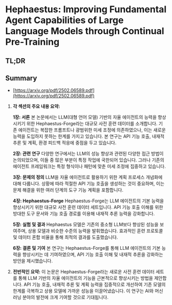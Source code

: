 # Hephaestus: Improving Fundamental Agent Capabilities of Large Language Models through Continual Pre-Training
## TL;DR
## Summary
- [https://arxiv.org/pdf/2502.06589.pdf](https://arxiv.org/pdf/2502.06589.pdf)

1. **각 섹션의 주요 내용 요약:**

   **1장: 서론**
   본 논문에서는 LLM(대형 언어 모델) 기반의 자율 에이전트의 능력을 향상시키기 위한 Hephaestus-Forge라는 대규모 사전 훈련 데이터를 소개합니다. 기존 에이전트는 복잡한 프롬프트나 광범위한 미세 조정에 의존하였으나, 이는 새로운 능력을 도입하지 못하는 한계를 가지고 있습니다. 본 연구는 API 기능 호출, 내재적 추론 및 계획, 환경 피드백 적응에 중점을 두고 있습니다.

   **2장: 관련 연구**
   다양한 연구에서는 LLM의 성능 향상과 관련된 다양한 접근 방법이 논의되었으며, 이들 중 많은 부분이 특정 작업에 국한되어 있습니다. 그러나 기존의 에이전트 프레임워크는 특정 형식이나 패턴에 맞춘 미세 조정에 집중하고 있습니다. 

   **3장: 문제의 정의**
   LLM을 자율 에이전트로 활용하기 위한 계획 프로세스 개념화에 대해 다룹니다. 상황에 따라 적절한 API 기능 호출을 생성하는 것이 중요하며, 이는 문제 해결을 위한 여러 단계의 도구 기능 계획을 포함합니다.

   **4장: Hephaestus-Forge**
   Hephaestus-Forge는 LLM 에이전트의 기본 능력을 향상시키기 위한 대규모 사전 훈련 데이터 세트입니다. API 기능 호출 이해를 위한 방대한 도구 문서와 기능 호출 경로를 이용해 내재적 추론 능력을 강화합니다. 

   **5장: 실험 및 결과**
   Hephaestus 모델은 기존의 중소형 LLM보다 향상된 성능을 보여주며, 상용 모델과 비슷한 수준의 능력을 발휘했습니다. 효과적인 훈련 프로토콜 및 데이터 혼합 비율을 통해 최적의 결과를 도출했습니다.

   **6장: 결론 및 기여**
   본 연구는 Hephaestus-Forge를 통해 LLM 에이전트의 기본 능력을 향상시키는 데 기여하였으며, API 기능 호출 이해 및 내재적 추론을 강화하는 방안을 제시했습니다.

2. **전반적인 요약:**
   이 논문은 Hephaestus-Forge라는 새로운 사전 훈련 데이터 세트를 통해 LLM 기반의 자율 에이전트의 기능을 근본적으로 향상시키는 방법을 제안합니다. API 기능 호출, 내재적 추론 및 계획 능력을 집중적으로 개선하여 기존 모델의 한계를 극복하고 상용 모델에 가까운 성능을 이끌어냈습니다. 이 연구는 AI와 머신러닝 분야의 발전에 크게 기여할 것으로 기대됩니다.